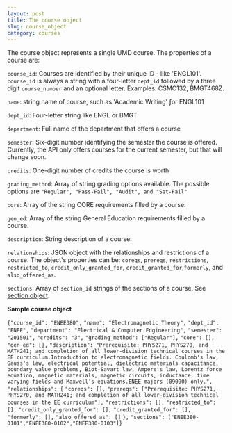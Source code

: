 ```yaml
---
layout: post
title: The course object
slug: course_object
category: courses
---
```


The course object represents a single UMD course. The properties of a course are:

`course_id`: Courses are identified by their unique ID - like 'ENGL101'. `course_id` is always a string with a four-letter `dept_id` followed by a three digit `course_number` and an optional letter. Examples: CSMC132, BMGT468Z.

`name`: string name of course, such as 'Academic Writing' ƒor ENGL101

`dept_id`: Four-letter string like ENGL or BMGT

`department`: Full name of the department that offers a course

`semester`: Six-digit number identifying the semester the course is offered. Currently, the API only offers courses for the current semester, but that will change soon. 

`credits`: One-digit number of credits the course is worth 

`grading_method`: Array of string grading options available. The possible options are `"Regular", "Pass-Fail", "Audit", and "Sat-Fail"`

`core`: Array of the string CORE requirements filled by a course.

`gen_ed`: Array of the string General Education requirements filled by a course.

`description`: String description of a course.

`relationships`: JSON object with the relationships and restrictions of a course. The object's properties can be: `coreqs`, `prereqs`, `restrictions`, `restricted_to`, `credit_only_granted_for`, `credit_granted_for`,`formerly`, and `also_offered_as`.

`sections`: Array of `section_id` strings of the sections of a course. See [section object](#section_object).

<!-- EXAMPLE -->
**Sample course object**

`{"course_id": "ENEE380",`
`"name": "Electromagnetic Theory",`
`"dept_id": "ENEE",`
`"department": "Electrical & Computer Engineering",`
`"semester": "201501",`
`"credits": "3",`
`"grading_method": ["Regular"],`
`"core": [],`
`"gen_ed": [],`
`"description": "Prerequisite: PHYS271, PHYS270, and MATH241; and completion of all lower-division technical courses in the EE curriculum.Introduction to electromagnetic fields. Coulomb's law, Gauss's law, electrical potential, dielectric materials capacitance, boundary value problems, Biot-Savart law, Ampere's law, Lorentz force equation, magnetic materials, magnetic circuits, inductance, time varying fields and Maxwell's equations.ENEE majors (09090) only.",`
`"relationships": {`
`"coreqs": [],`
`"prereqs": ["Prerequisite: PHYS271, PHYS270, and MATH241; and completion of all lower-division technical courses in the EE curriculum"],`
`"restrictions": [],`
`"restricted_to": [],`
`"credit_only_granted_for": [],`
`"credit_granted_for": [],`
`"formerly": [],`
`"also_offered_as": []`
`},`
`"sections": ["ENEE380-0101","ENEE380-0102","ENEE380-0103"]}`

<!-- END -->